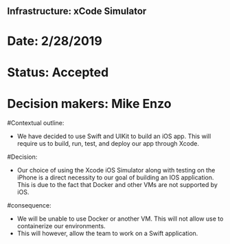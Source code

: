 ## Infrastructure: xCode Simulator
# Date: 2/28/2019

# Status: Accepted
# Decision makers: Mike Enzo

#Contextual outline:
 - We have decided to use Swift and UIKit to build an iOS app. This will require us to build, run, test, and deploy our app through Xcode.

#Decision:
- Our choice of using the Xcode iOS Simulator along with testing on the iPhone is a direct necessity to our goal of building an IOS application. This is due to the fact that Docker and other VMs are not supported by iOS.

#consequence:
- We will be unable to use Docker or another VM. This will not allow use to containerize our environments.
- This will however, allow the team to work on a Swift application.
